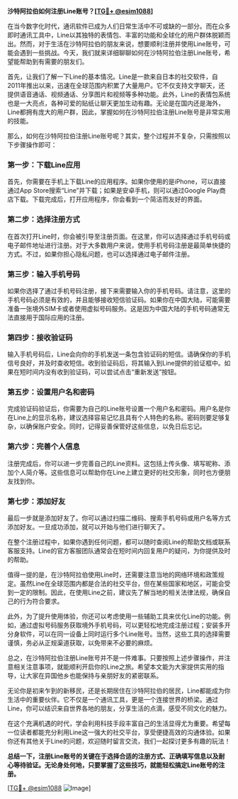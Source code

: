 **沙特阿拉伯如何注册Line账号？[[TG💪+ @esim1088](https://t.me/s/esim1088)]**

在当今数字化时代，通讯软件已成为人们日常生活中不可或缺的一部分。而在众多即时通讯工具中，Line以其独特的表情包、丰富的功能和全球化的用户群体脱颖而出。然而，对于生活在沙特阿拉伯的朋友来说，想要顺利注册并使用Line账号，可能会遇到一些挑战。今天，我们就来详细聊聊如何在沙特阿拉伯注册Line账号，希望能帮助到有需要的朋友们。

首先，让我们了解一下Line的基本情况。Line是一款来自日本的社交软件，自2011年推出以来，迅速在全球范围内积累了大量用户。它不仅支持文字聊天，还提供语音通话、视频通话、分享图片和视频等多种功能。此外，Line的表情包系统也是一大亮点，各种可爱的贴纸让聊天更加生动有趣。无论是在国内还是海外，Line都拥有庞大的用户群，因此，掌握如何在沙特阿拉伯注册Line账号是非常实用的技能。

那么，如何在沙特阿拉伯注册Line账号呢？其实，整个过程并不复杂，只需按照以下步骤操作即可：

### 第一步：下载Line应用

首先，你需要在手机上下载Line的应用程序。如果你使用的是iPhone，可以直接通过App Store搜索“Line”并下载；如果是安卓手机，则可以通过Google Play商店下载。下载完成后，打开应用程序，你会看到一个简洁而友好的界面。

### 第二步：选择注册方式

在首次打开Line时，你会被引导至注册页面。在这里，你可以选择通过手机号码或电子邮件地址进行注册。对于大多数用户来说，使用手机号码注册是最简单快捷的方式。不过，如果你担心隐私问题，也可以选择通过电子邮件注册。

### 第三步：输入手机号码

如果你选择了通过手机号码注册，接下来需要输入你的手机号码。请注意，这里的手机号码必须是有效的，并且能够接收短信验证码。如果你在中国大陆，可能需要准备一张境外SIM卡或者使用虚拟号码服务。这是因为中国大陆的手机号码通常无法直接用于国际应用的注册。

### 第四步：接收验证码

输入手机号码后，Line会向你的手机发送一条包含验证码的短信。请确保你的手机信号良好，并及时查收短信。收到验证码后，将其输入到Line提供的验证框中。如果在短时间内没有收到验证码，可以尝试点击“重新发送”按钮。

### 第五步：设置用户名和密码

完成验证码验证后，你需要为自己的Line账号设置一个用户名和密码。用户名是你在Line上的显示名称，建议选择容易记忆且具有个人特色的名称。密码则要足够复杂，以确保账户安全。同时，记得妥善保管好这些信息，以免日后忘记。

### 第六步：完善个人信息

注册完成后，你可以进一步完善自己的Line资料。这包括上传头像、填写昵称、添加个人简介等。这些信息可以帮助你在Line上建立更好的社交形象，同时也方便朋友找到你。

### 第七步：添加好友

最后一步就是添加好友了。你可以通过扫描二维码、搜索手机号码或用户名等方式添加好友。一旦成功添加，就可以开始与他们进行聊天了。

在整个注册过程中，如果你遇到任何问题，都可以随时查阅Line的帮助文档或联系客服支持。Line的官方客服团队通常会在短时间内回复用户的疑问，为你提供及时的帮助。

值得一提的是，在沙特阿拉伯使用Line时，还需要注意当地的网络环境和政策规定。虽然Line在全球范围内都是合法的社交平台，但在某些国家和地区，可能会受到一定的限制。因此，在使用Line之前，建议先了解当地的相关法律法规，确保自己的行为符合要求。

此外，为了提升使用体验，你还可以考虑使用一些辅助工具来优化Line的功能。例如，通过虚拟号码服务获取境外手机号码，可以更轻松地完成注册过程；安装多开分身软件，可以在同一设备上同时运行多个Line账号。当然，这些工具的选择需要谨慎，务必从正规渠道获取，以免带来不必要的麻烦。

总之，在沙特阿拉伯注册Line账号并不是一件难事。只要按照上述步骤操作，并注意相关注意事项，就能顺利开启你的Line之旅。希望本文能为大家提供实用的指导，让大家在异国他乡也能保持与亲朋好友的紧密联系。

无论你是初来乍到的新移民，还是长期居住在沙特阿拉伯的居民，Line都能成为你生活中的重要伙伴。它不仅是一个通讯工具，更是一个连接世界的桥梁。通过Line，你可以结识来自世界各地的朋友，分享生活的点滴，感受不同文化的魅力。

在这个充满机遇的时代，学会利用科技手段丰富自己的生活显得尤为重要。希望每一位读者都能充分利用Line这一强大的社交平台，享受便捷高效的沟通体验。如果你还有其他关于Line的问题，欢迎随时留言交流，我们一起探讨更多有趣的玩法！

**总结一下，注册Line账号的关键在于选择合适的注册方式、正确填写信息以及耐心等待验证。无论身处何地，只要掌握了这些技巧，就能轻松搞定Line账号的注册。**

[[TG💪+ @esim1088](https://t.me/s/esim1088) ![Image](https://i.postimg.cc/4NQfJmqS/Snipaste-2025-05-13-00-14-12.png)]